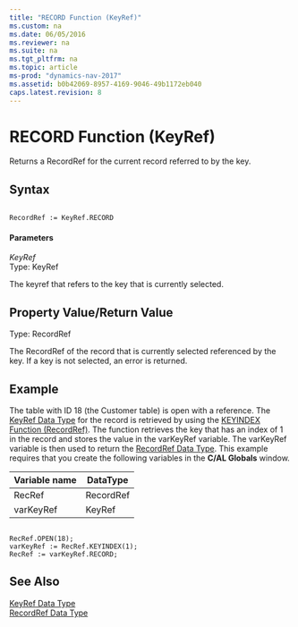 ```yaml
---
title: "RECORD Function (KeyRef)"
ms.custom: na
ms.date: 06/05/2016
ms.reviewer: na
ms.suite: na
ms.tgt_pltfrm: na
ms.topic: article
ms-prod: "dynamics-nav-2017"
ms.assetid: b0b42069-8957-4169-9046-49b1172eb040
caps.latest.revision: 8
---
```

# RECORD Function (KeyRef)
Returns a RecordRef for the current record referred to by the key.  
  
## Syntax  
  
```  
  
RecordRef := KeyRef.RECORD  
```  
  
#### Parameters  
 *KeyRef*  
 Type: KeyRef  
  
 The keyref that refers to the key that is currently selected.  
  
## Property Value/Return Value  
 Type: RecordRef  
  
 The RecordRef of the record that is currently selected referenced by the key. If a key is not selected, an error is returned.  
  
## Example  
 The table with ID 18 \(the Customer table\) is open with a reference. The [KeyRef Data Type](KeyRef-Data-Type.md) for the record is retrieved by using the [KEYINDEX Function \(RecordRef\)](KEYINDEX-Function--RecordRef-.md). The function retrieves the key that has an index of 1 in the record and stores the value in the varKeyRef variable. The varKeyRef variable is then used to return the [RecordRef Data Type](RecordRef-Data-Type.md). This example requires that you create the following variables in the **C\/AL Globals** window.  
  
|Variable name|DataType|  
|-------------------|--------------|  
|RecRef|RecordRef|  
|varKeyRef|KeyRef|  
  
```  
  
RecRef.OPEN(18);  
varKeyRef := RecRef.KEYINDEX(1);  
RecRef := varKeyRef.RECORD;  
```  
  
## See Also  
 [KeyRef Data Type](KeyRef-Data-Type.md)   
 [RecordRef Data Type](RecordRef-Data-Type.md)
